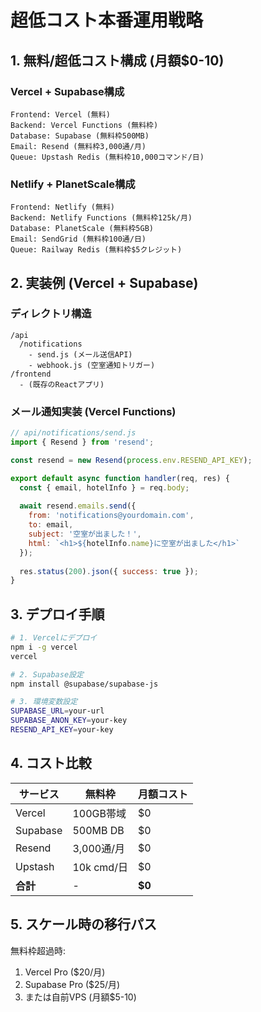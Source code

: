 # 超低コスト本番運用戦略

## 1. 無料/超低コスト構成 (月額$0-10)

### **Vercel + Supabase構成**
```
Frontend: Vercel (無料)
Backend: Vercel Functions (無料枠)
Database: Supabase (無料枠500MB)
Email: Resend (無料枠3,000通/月)
Queue: Upstash Redis (無料枠10,000コマンド/日)
```

### **Netlify + PlanetScale構成**
```
Frontend: Netlify (無料)
Backend: Netlify Functions (無料枠125k/月)
Database: PlanetScale (無料枠5GB)
Email: SendGrid (無料枠100通/日)
Queue: Railway Redis (無料枠$5クレジット)
```

## 2. 実装例 (Vercel + Supabase)

### ディレクトリ構造
```
/api
  /notifications
    - send.js (メール送信API)
    - webhook.js (空室通知トリガー)
/frontend
  - (既存のReactアプリ)
```

### メール通知実装 (Vercel Functions)
```javascript
// api/notifications/send.js
import { Resend } from 'resend';

const resend = new Resend(process.env.RESEND_API_KEY);

export default async function handler(req, res) {
  const { email, hotelInfo } = req.body;
  
  await resend.emails.send({
    from: 'notifications@yourdomain.com',
    to: email,
    subject: '空室が出ました！',
    html: `<h1>${hotelInfo.name}に空室が出ました</h1>`
  });
  
  res.status(200).json({ success: true });
}
```

## 3. デプロイ手順

```bash
# 1. Vercelにデプロイ
npm i -g vercel
vercel

# 2. Supabase設定
npm install @supabase/supabase-js

# 3. 環境変数設定
SUPABASE_URL=your-url
SUPABASE_ANON_KEY=your-key
RESEND_API_KEY=your-key
```

## 4. コスト比較

| サービス | 無料枠 | 月額コスト |
|---------|--------|-----------|
| Vercel | 100GB帯域 | $0 |
| Supabase | 500MB DB | $0 |
| Resend | 3,000通/月 | $0 |
| Upstash | 10k cmd/日 | $0 |
| **合計** | - | **$0** |

## 5. スケール時の移行パス

無料枠超過時:
1. Vercel Pro ($20/月)
2. Supabase Pro ($25/月)
3. または自前VPS (月額$5-10)